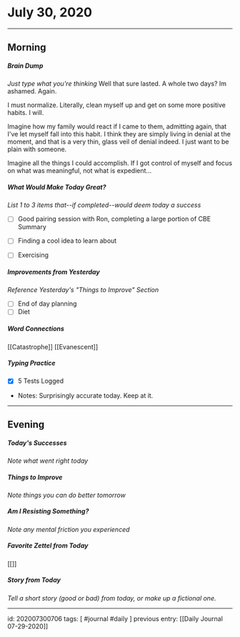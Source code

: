 # July 30, 2020
---
## Morning
##### Brain Dump
*Just type what you're thinking*
Well that sure lasted. A whole two days? Im ashamed. Again.

I must normalize. Literally, clean myself up and get on some more positive habits. I will.

Imagine how my family would react if I came to them, admitting again, that I've let myself fall into this habit. I think they are simply living in denial at the moment, and that is a very thin, glass veil of denial indeed. I just want to be plain with someone.

Imagine all the things I could accomplish. If I got control of myself and focus on what was meaningful, not what is expedient...


##### What Would Make Today Great?
 *List 1 to 3 items that--if completed--would deem today a success*
 - [ ] Good pairing session with Ron, completing a large portion of CBE Summary
 - [ ] Finding a cool idea to learn about
 - [ ] Exercising
 

##### Improvements from Yesterday
*Reference Yesterday's "Things to Improve" Section*
- [ ] End of day planning
- [ ] Diet

##### Word Connections
[[Catastrophe]]
[[Evanescent]]

##### Typing Practice
- [x] 5 Tests Logged

- Notes: 
Surprisingly accurate today. Keep at it.


---
## Evening
##### Today's Successes
*Note what went right today*

##### Things to Improve
*Note things you can do better tomorrow*

##### Am I Resisting Something?
*Note any mental friction you experienced*

##### Favorite Zettel from Today
[[]]

##### Story from Today
*Tell a short story (good or bad) from today, or make up a fictional one.*


---

id: 202007300706
tags: [ #journal #daily ]
previous entry: [[Daily Journal 07-29-2020]]
